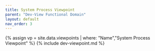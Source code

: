 ```yaml
---
title: System Process Viewpoint
parent: "Dev-View Functional Domain"
layout: default
nav_order: 3
---
```

{% assign vp = site.data.viewpoints | where: "Name","System Process Viewpoint" %}
{% include dev-viewpoint.md %}